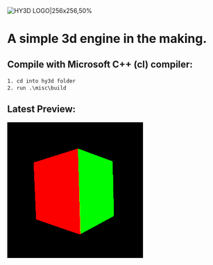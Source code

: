 ![HY3D LOGO|256x256,50%](resources/hy3d.ico)

# A simple 3d engine in the making. 

## Compile with Microsoft C++ (cl) compiler:
    
    1. cd into hy3d folder
    2. run .\misc\build 

## Latest Preview:
![Alt Text](previews/0_271220.gif "Preview gif")